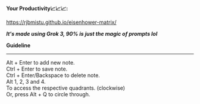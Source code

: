 	
**Your Productivity📈📈📈:**

https://rjbmistu.github.io/eisenhower-matrix/

**_It's made using Grok 3, 90% is just the magic of prompts lol_**

**Guideline** <br><hr>
Alt + Enter to add new note.<br>
Ctrl + Enter to save note.<br>
Ctrl + Enter/Backspace to delete note.<br>
Alt 1, 2, 3 and 4.<br>
To access the respective quadrants. (clockwise)<br>
Or, press Alt + Q to circle through.
